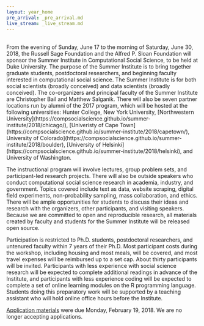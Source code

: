 ```yaml
---
layout: year_home
pre_arrival: _pre_arrival.md
live_stream: _live_stream.md
---
```

<br>
From the evening of Sunday, June 17 to the morning of Saturday, June 30, 2018, the Russell Sage Foundation and the Alfred P. Sloan Foundation will sponsor the Summer Institute in Computational Social Science, to be held at Duke University. The purpose of the Summer Institute is to bring together graduate students, postdoctoral researchers, and beginning faculty interested in computational social science. The Summer Institute is for both social scientists (broadly conceived) and data scientists (broadly conceived).  The co-organizers and principal faculty of the Summer Institute are Christopher Bail and Matthew Salganik.  There will also be seven partner locations run by alumni of the 2017 program, which will be hosted at the following universities: Hunter College, New York University, [Northwestern University](https://compsocialscience.github.io/summer-institute/2018/chicago/), [Univeristy of Cape Town](https://compsocialscience.github.io/summer-institute/2018/capetown/), University of Colorado](https://compsocialscience.github.io/summer-institute/2018/boulder), [University of Helsinki](https://compsocialscience.github.io/summer-institute/2018/helsinki), and University of Washington.

The instructional program will involve lectures, group problem sets, and participant-led research projects. There will also be outside speakers who conduct computational social science research in academia, industry, and government. Topics covered include text as data, website scraping, digital field experiments, non-probability sampling, mass collaboration, and ethics. There will be ample opportunities for students to discuss their ideas and research with the organizers, other participants, and visiting speakers. Because we are committed to open and reproducible research, all materials created by faculty and students for the Summer Institute will be released open source.

Participation is restricted to Ph.D. students, postdoctoral researchers, and untenured faculty within 7 years of their Ph.D. Most participant costs during the workshop, including housing and most meals, will be covered, and most travel expenses will be reimbursed up to a set cap. About thirty participants will be invited. Participants with less experience with social science research will be expected to complete additional readings in advance of the Institute, and participants with less experience coding will be expected to complete a set of online learning modules on the R programming language. Students doing this preparatory work will be supported by a teaching assistant who will hold online office hours before the Institute.

[Application materials](https://compsocialscience.github.io/summer-institute/2018/apply) were due Monday, February 19, 2018.  We are no longer accepting applications.
